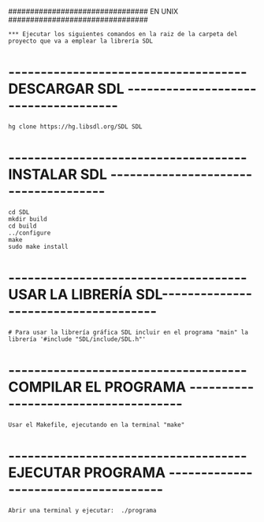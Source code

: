 
################################ EN UNIX ################################



	*** Ejecutar los siguientes comandos en la raiz de la carpeta del proyecto que va a emplear la librería SDL




# ------------------------------------- DESCARGAR SDL -------------------------------------

	hg clone https://hg.libsdl.org/SDL SDL

# ------------------------------------- INSTALAR SDL -------------------------------------

	cd SDL
	mkdir build
	cd build
	../configure
	make
	sudo make install


# ------------------------------------- USAR LA LIBRERÍA SDL-------------------------------------

	# Para usar la librería gráfica SDL incluir en el programa "main" la librería '#include "SDL/include/SDL.h"'


# ------------------------------------- COMPILAR EL PROGRAMA -------------------------------------

	Usar el Makefile, ejecutando en la terminal "make"


# ------------------------------------- EJECUTAR PROGRAMA -------------------------------------

	Abrir una terminal y ejecutar:	./programa
